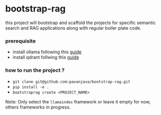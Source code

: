 # bootstrap-rag
this project will bootstrap and scaffold the projects for specific semantic search and RAG applications along with regular boiler plate code.

### prerequisite
- install ollama following this [guide](https://ollama.com/download)
- install qdrant follwing this [guide](https://qdrant.tech/documentation/guides/installation/)

### how to run the project ?
- `git clone git@github.com:pavanjava/bootstrap-rag.git`
- `pip install -e .`
- `bootstraprag create <PROJECT_NAME>`

Note: Only select the `llamaindex` framework or leave it empty for now, others frameworks in progress.
